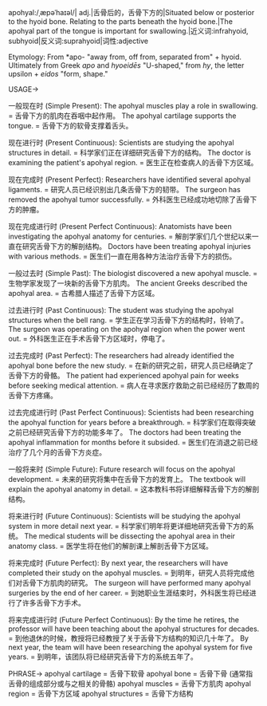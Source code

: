 apohyal:/ˌæpəˈhaɪəl/| adj.|舌骨后的，舌骨下方的|Situated below or posterior to the hyoid bone.  Relating to the parts beneath the hyoid bone.|The apohyal part of the tongue is important for swallowing.|近义词:infrahyoid, subhyoid|反义词:suprahyoid|词性:adjective

Etymology:  From *apo- "away from, off from, separated from" + hyoid.  Ultimately from Greek *apo* and *hyoeidēs* "U-shaped," from *hy*, the letter upsilon + *eidos* "form, shape."

USAGE->

一般现在时 (Simple Present):
The apohyal muscles play a role in swallowing. = 舌骨下方的肌肉在吞咽中起作用。
The apohyal cartilage supports the tongue. = 舌骨下方的软骨支撑着舌头。


现在进行时 (Present Continuous):
Scientists are studying the apohyal structures in detail. = 科学家们正在详细研究舌骨下方的结构。
The doctor is examining the patient's apohyal region. = 医生正在检查病人的舌骨下方区域。


现在完成时 (Present Perfect):
Researchers have identified several apohyal ligaments. = 研究人员已经识别出几条舌骨下方的韧带。
The surgeon has removed the apohyal tumor successfully. = 外科医生已经成功地切除了舌骨下方的肿瘤。


现在完成进行时 (Present Perfect Continuous):
Anatomists have been investigating the apohyal anatomy for centuries. = 解剖学家们几个世纪以来一直在研究舌骨下方的解剖结构。
Doctors have been treating apohyal injuries with various methods. = 医生们一直在用各种方法治疗舌骨下方的损伤。


一般过去时 (Simple Past):
The biologist discovered a new apohyal muscle. = 生物学家发现了一块新的舌骨下方肌肉。
The ancient Greeks described the apohyal area. = 古希腊人描述了舌骨下方区域。


过去进行时 (Past Continuous):
The student was studying the apohyal structures when the bell rang. = 学生正在学习舌骨下方的结构时，铃响了。
The surgeon was operating on the apohyal region when the power went out. = 外科医生正在手术舌骨下方区域时，停电了。


过去完成时 (Past Perfect):
The researchers had already identified the apohyal bone before the new study. = 在新的研究之前，研究人员已经确定了舌骨下方的骨骼。
The patient had experienced apohyal pain for weeks before seeking medical attention. = 病人在寻求医疗救助之前已经经历了数周的舌骨下方疼痛。


过去完成进行时 (Past Perfect Continuous):
Scientists had been researching the apohyal function for years before a breakthrough. = 科学家们在取得突破之前已经研究舌骨下方的功能多年了。
The doctors had been treating the apohyal inflammation for months before it subsided. = 医生们在消退之前已经治疗了几个月的舌骨下方炎症。


一般将来时 (Simple Future):
Future research will focus on the apohyal development. = 未来的研究将集中在舌骨下方的发育上。
The textbook will explain the apohyal anatomy in detail. = 这本教科书将详细解释舌骨下方的解剖结构。


将来进行时 (Future Continuous):
Scientists will be studying the apohyal system in more detail next year. = 科学家们明年将更详细地研究舌骨下方的系统。
The medical students will be dissecting the apohyal area in their anatomy class. = 医学生将在他们的解剖课上解剖舌骨下方区域。


将来完成时 (Future Perfect):
By next year, the researchers will have completed their study on the apohyal muscles. = 到明年，研究人员将完成他们对舌骨下方肌肉的研究。
The surgeon will have performed many apohyal surgeries by the end of her career. = 到她职业生涯结束时，外科医生将已经进行了许多舌骨下方手术。


将来完成进行时 (Future Perfect Continuous):
By the time he retires, the professor will have been teaching about the apohyal structures for decades. = 到他退休的时候，教授将已经教授了关于舌骨下方结构的知识几十年了。
By next year, the team will have been researching the apohyal system for five years. = 到明年，该团队将已经研究舌骨下方的系统五年了。



PHRASE->
apohyal cartilage = 舌骨下软骨
apohyal bone = 舌骨下骨 (通常指舌骨的组成部分或与之相关的骨骼)
apohyal muscles = 舌骨下方肌肉
apohyal region = 舌骨下方区域
apohyal structures = 舌骨下方结构
